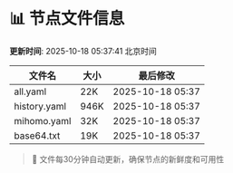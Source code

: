# 📊 节点文件信息

**更新时间**: 2025-10-18 05:37:41 北京时间

| 文件名 | 大小 | 最后修改 |
|--------|------|----------|
| all.yaml | 22K | 2025-10-18 05:37 |
| history.yaml | 946K | 2025-10-18 05:37 |
| mihomo.yaml | 32K | 2025-10-18 05:37 |
| base64.txt | 19K | 2025-10-18 05:37 |

> 🔄 文件每30分钟自动更新，确保节点的新鲜度和可用性

